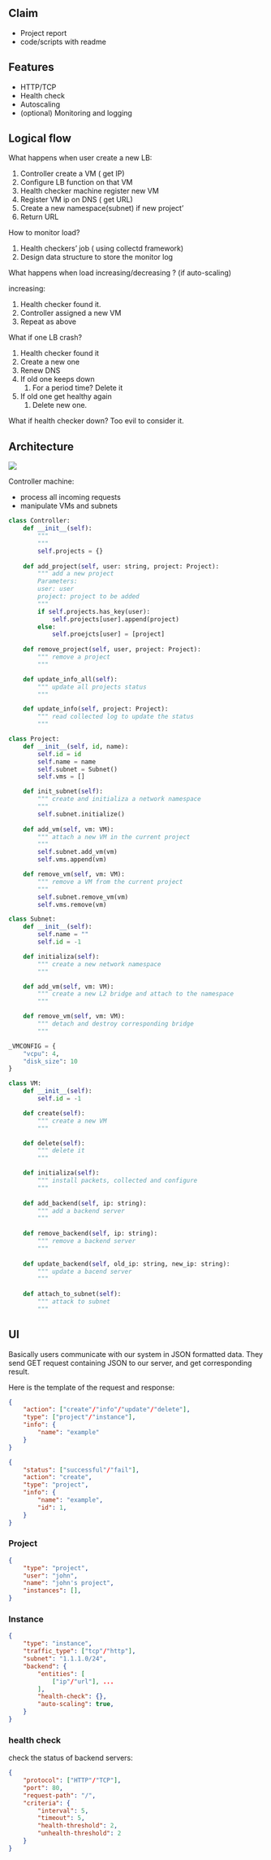 ## Claim

- Project report
- code/scripts with readme

## Features

- HTTP/TCP
- Health check
- Autoscaling
- (optional) Monitoring and logging

## Logical flow

What happens when user create a new LB:

1. Controller create a VM ( get IP)
2. Configure LB function on that VM
3. Health checker machine register new VM
4. Register VM ip on DNS ( get URL)
5. Create a new namespace(subnet) if new project’
6. Return URL

How to monitor load?

1. Health checkers’ job ( using collectd framework)
2. Design data structure to store the monitor log

What happens when load increasing/decreasing ? (if auto-scaling)

increasing:

1. Health checker found it. 
2. Controller assigned a new VM
3. Repeat as above

What if one LB crash?

1. Health checker found it
2. Create a new one
3. Renew DNS
4. If old one keeps down
    1. For a period time? Delete it
5. If old one get healthy again
    1. Delete new one.

What if health checker down? Too evil to consider it.

## Architecture

![](./architecture.png)

Controller machine:
- process all incoming requests
- manipulate VMs and subnets

```python
class Controller:
    def __init__(self):
        """
        """
        self.projects = {}
    
    def add_project(self, user: string, project: Project):
        """ add a new project
        Parameters:
        user: user 
        project: project to be added
        """
        if self.projects.has_key(user):
            self.projects[user].append(project)
        else:
            self.proejcts[user] = [project]
    
    def remove_project(self, user, project: Project):
        """ remove a project
        """

    def update_info_all(self):
        """ update all projects status
        """

    def update_info(self, project: Project):
        """ read collected log to update the status
        """
```

```python
class Project:
    def __init__(self, id, name):
        self.id = id
        self.name = name
        self.subnet = Subnet()
        self.vms = []

    def init_subnet(self):
        """ create and initializa a network namespace
        """
        self.subnet.initialize()
    
    def add_vm(self, vm: VM):
        """ attach a new VM in the current project
        """
        self.subnet.add_vm(vm)
        self.vms.append(vm)

    def remove_vm(self, vm: VM):
        """ remove a VM from the current project
        """
        self.subnet.remove_vm(vm)
        self.vms.remove(vm)
```

```python
class Subnet:
    def __init__(self):
        self.name = ""
        self.id = -1

    def initializa(self):
        """ create a new network namespace
        """

    def add_vm(self, vm: VM):
        """ create a new L2 bridge and attach to the namespace
        """

    def remove_vm(self, vm: VM):
        """ detach and destroy corresponding bridge
        """
```

```python
_VMCONFIG = {
    "vcpu": 4,
    "disk_size": 10
}

class VM:
    def __init__(self):
        self.id = -1

    def create(self):
        """ create a new VM
        """

    def delete(self):
        """ delete it
        """

    def initializa(self):
        """ install packets, collected and configure
        """
    
    def add_backend(self, ip: string):
        """ add a backend server
        """
    
    def remove_backend(self, ip: string):
        """ remove a backend server
        """
    
    def update_backend(self, old_ip: string, new_ip: string):
        """ update a bacend server
        """
    
    def attach_to_subnet(self):
        """ attack to subnet
        """
```

## UI

Basically users communicate with our system in JSON formatted data. They send GET request containing JSON to our server, and get corresponding result. 

Here is the template of the request and response:

```json
{
    "action": ["create"/"info"/"update"/"delete"],
    "type": ["project"/"instance"],
    "info": {
        "name": "example"
    }
}
```

```json
{
    "status": ["successful"/"fail"],
    "action": "create",
    "type": "project",
    "info": {
        "name": "example",
        "id": 1,
    }
}
```

### Project

```json
{
    "type": "project",
    "user": "john",
    "name": "john's project",
    "instances": [],
}
```

### Instance

```json
{
    "type": "instance",
    "traffic_type": ["tcp"/"http"],
    "subnet": "1.1.1.0/24",
    "backend": {
        "entities": [
            ["ip"/"url"], ...
        ],
        "health-check": {},
        "auto-scaling": true,
    }
}
```

### health check

check the status of backend servers:

```json
{
    "protocol": ["HTTP"/"TCP"],
    "port": 80,
    "request-path": "/",
    "criteria": {
        "interval": 5,
        "timeout": 5,
        "health-threshold": 2,
        "unhealth-threshold": 2
    }
}
```